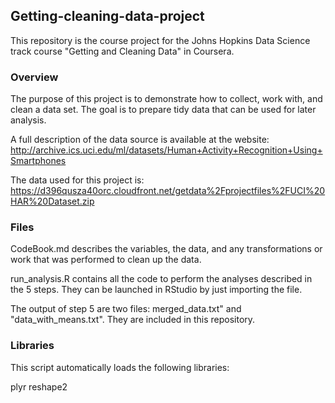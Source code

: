 ## Getting-cleaning-data-project

This repository is the course project for the Johns Hopkins Data Science track course "Getting and Cleaning Data" in Coursera.

### Overview

The purpose of this project is to demonstrate how to collect, work with, and clean a data set. The goal is to prepare tidy data that can be used for later analysis. 

A full description of the data source is available at the website: http://archive.ics.uci.edu/ml/datasets/Human+Activity+Recognition+Using+Smartphones

The data used for this project is:
https://d396qusza40orc.cloudfront.net/getdata%2Fprojectfiles%2FUCI%20HAR%20Dataset.zip

### Files 

CodeBook.md describes the variables, the data, and any transformations or work that was performed to clean up the data.

run_analysis.R contains all the code to perform the analyses described in the 5 steps. They can be launched in RStudio by just importing the file.

The output of step 5 are two files: merged_data.txt" and "data_with_means.txt". They are included in this repository.

### Libraries

This script automatically loads the following libraries:

plyr
reshape2